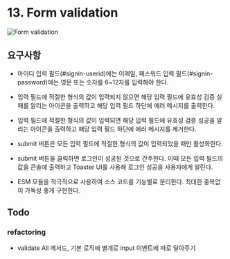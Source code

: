 # 13. Form validation

![Form validation](/images/form-validation-2.gif)

## 요구사항

- 아이디 입력 필드(#signin-userid)에는 이메일, 패스워드 입력 필드(#signin-password)에는 영문 또는 숫자를 6~12자를 입력해야 한다.

- 입력 필드에 적절한 형식의 값이 입력되지 않으면 해당 입력 필드에 유효성 검증 실패를 알리는 아이콘을 출력하고 해당 입력 필드 하단에 에러 메시지를 출력한다.

- 입력 필드에 적절한 형식의 값이 입력되면 해당 입력 필드에 유효성 검증 성공을 알리는 아이콘을 출력하고 해당 입력 필드 하단에 에러 메시지를 제거한다.

- submit 버튼은 모든 입력 필드에 적절한 형식의 값이 입력되었을 때만 활성화한다.

- submit 버튼을 클릭하면 로그인이 성공된 것으로 간주한다. 이때 모든 입력 필드의 값을 콘솔에 출력하고 Toaster UI를 사용해 로그인 성공을 사용자에게 알린다.

- ESM 모듈을 적극적으로 사용하여 소스 코드를 기능별로 분리한다.
  최대한 중복없이 가독성 좋게 구현한다.

## Todo

### refactoring

- validate All 메서드, 기본 로직에 별개로 input 이벤트에 따로 달아주기
